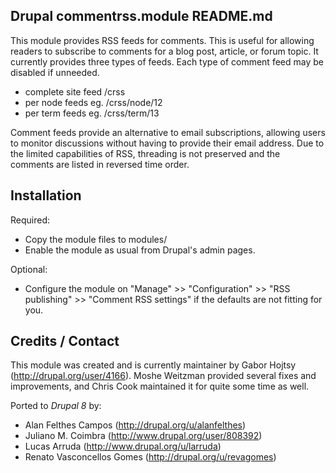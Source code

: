 Drupal commentrss.module README.md
----

This module provides RSS feeds for comments. This is useful for allowing
readers to subscribe to comments for a blog post, article, or forum topic.
It currently provides three types of feeds. Each type of comment feed
may be disabled if unneeded.

  * complete site feed        /crss
  * per node feeds        eg. /crss/node/12
  * per term feeds        eg. /crss/term/13

Comment feeds provide an alternative to email subscriptions, allowing users to
monitor discussions without having to provide their email address. Due to the
limited capabilities of RSS, threading is not preserved and the comments are
listed in reversed time order.


Installation
----

 Required:
  - Copy the module files to modules/
  - Enable the module as usual from Drupal's admin pages.

 Optional:
  - Configure the module on "Manage" >> "Configuration" >>
    "RSS publishing" >> "Comment RSS settings" if the defaults are not
    fitting for you.


Credits / Contact
----

This module was created and is currently maintainer by Gabor Hojtsy
(http://drupal.org/user/4166). Moshe Weitzman provided several fixes
and improvements, and Chris Cook maintained it for quite some time as well.

Ported to *Drupal 8* by:

 * Alan Felthes Campos (http://drupal.org/u/alanfelthes)
 * Juliano M. Coimbra (http://www.drupal.org/user/808392)
 * Lucas Arruda (http://www.drupal.org/u/larruda)
 * Renato Vasconcellos Gomes (http://drupal.org/u/revagomes)
